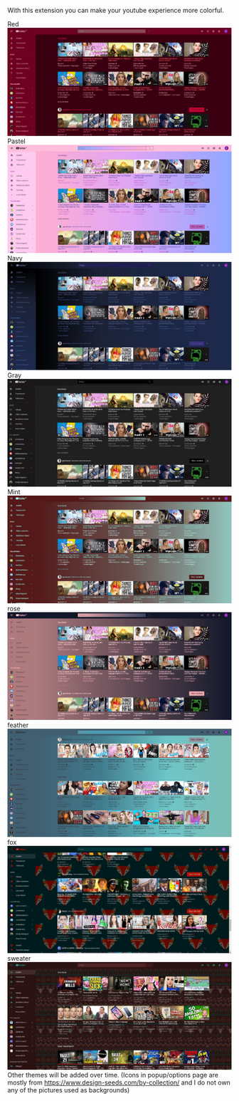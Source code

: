 

With this extension you can make your youtube experience more colorful.

Red
![screenshot](images/redScreen.JPG "screenshot")
Pastel
![screenshot](images/pastelScreen.JPG "screenshot")
Navy
![screenshot](images/NavySC.JPG "screenshot")
Gray
![screenshot](images/graySc.JPG "screenshot")
Mint
![screenshot](images/MintScreen.JPG "screenshot")
rose
![screenshot](images/roseScreen.JPG "screenshot")
feather
![screenshot](images/featherScreen.JPG "screenshot")
fox
![screenshot](images/foxScreen.JPG "screenshot")
sweater
![screenshot](images/sweatherScreen.jpg "screenshot")
Other themes will be added over time.
(Icons in popup/options page are mostly from https://www.design-seeds.com/by-collection/ and I do not own any of the pictures used as backgrounds)
